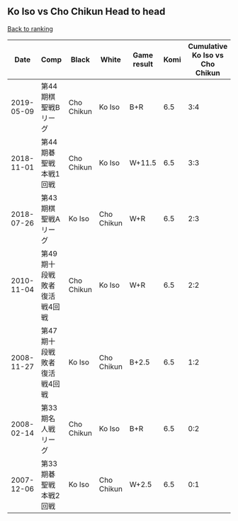 ## Ko Iso vs Cho Chikun Head to head

[Back to ranking](../../index.md)




| **Date** | **Comp** | **Black** | **White** | **Game result** | **Komi** | **Cumulative Ko Iso vs Cho Chikun** | **Ko Iso streak** | **Cho Chikun streak** | 
| --- | --- | --- | --- | --- | --- | --- | --- | --- |
| 2019-05-09 | 第44期棋聖戦Bリーグ | Cho Chikun | Ko Iso | B+R | 6.5 | 3:4 | 0 | 1 | 
| 2018-11-01 | 第44期碁聖戦本戦1回戦 | Cho Chikun | Ko Iso | W+11.5 | 6.5 | 3:3 | 1 | 0 | 
| 2018-07-26 | 第43期棋聖戦Aリーグ | Ko Iso | Cho Chikun | W+R | 6.5 | 2:3 | 0 | 1 | 
| 2010-11-04 | 第49期十段戦敗者復活戦4回戦 | Cho Chikun | Ko Iso | W+R | 6.5 | 2:2 | 2 | 0 | 
| 2008-11-27 | 第47期十段戦敗者復活戦4回戦 | Ko Iso | Cho Chikun | B+2.5 | 6.5 | 1:2 | 1 | 0 | 
| 2008-02-14 | 第33期名人戦リーグ | Cho Chikun | Ko Iso | B+R | 6.5 | 0:2 | 0 | 2 | 
| 2007-12-06 | 第33期碁聖戦本戦2回戦 | Ko Iso | Cho Chikun | W+2.5 | 6.5 | 0:1 | 0 | 1 |




